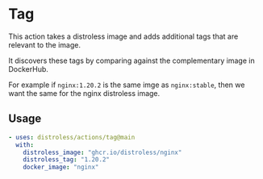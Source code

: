 # Tag

This action takes a distroless image and adds additional tags that are relevant to the image.

It discovers these tags by comparing against the complementary image in DockerHub.

For example if `nginx:1.20.2` is the same imge as `nginx:stable`, then we want the same for the nginx distroless image.

## Usage

```yaml
- uses: distroless/actions/tag@main
  with:
    distroless_image: "ghcr.io/distroless/nginx"
    distroless_tag: "1.20.2"
    docker_image: "nginx"
```
